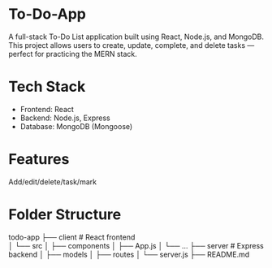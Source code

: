 # To-Do-App

A full-stack To-Do List application built using React, Node.js, and MongoDB. This project allows users to create, update, complete, and delete tasks — perfect for practicing the MERN stack.

# Tech Stack
- Frontend: React
- Backend: Node.js, Express
- Database: MongoDB (Mongoose)

# Features
Add/edit/delete/task/mark

# Folder Structure
todo-app
├── client # React frontend<br>
│ └── src
│ ├── components
│ ├── App.js
│ └── ...
├── server # Express backend
│ ├── models
│ ├── routes
│ └── server.js
├── README.md
